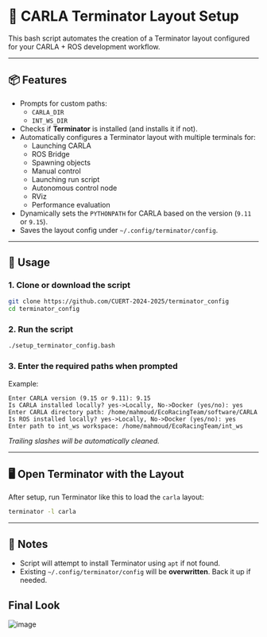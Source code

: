 # 🏁 CARLA Terminator Layout Setup

This bash script automates the creation of a Terminator layout configured for your CARLA + ROS development workflow.

---

## 📦 Features

- Prompts for custom paths:
  - `CARLA_DIR`
  - `INT_WS_DIR`
- Checks if **Terminator** is installed (and installs it if not).
- Automatically configures a Terminator layout with multiple terminals for:
  - Launching CARLA
  - ROS Bridge
  - Spawning objects
  - Manual control
  - Launching run script
  - Autonomous control node
  - RViz
  - Performance evaluation
- Dynamically sets the `PYTHONPATH` for CARLA based on the version (`9.11` or `9.15`).
- Saves the layout config under `~/.config/terminator/config`.

---

## 🚀 Usage

### 1. Clone or download the script

```bash
git clone https://github.com/CUERT-2024-2025/terminator_config
cd terminator_config
```

### 2. Run the script

```bash
./setup_terminator_config.bash
```

### 3. Enter the required paths when prompted

Example:

```
Enter CARLA version (9.15 or 9.11): 9.15
Is CARLA installed locally? yes->Locally, No->Docker (yes/no): yes
Enter CARLA directory path: /home/mahmoud/EcoRacingTeam/software/CARLA
Is ROS installed locally? yes->Locally, No->Docker (yes/no): yes
Enter path to int_ws workspace: /home/mahmoud/EcoRacingTeam/int_ws
```

*Trailing slashes will be automatically cleaned.*

---

## 🖥️ Open Terminator with the Layout

After setup, run Terminator like this to load the `carla` layout:

```bash
terminator -l carla
```

---

## 📝 Notes

- Script will attempt to install Terminator using `apt` if not found.
- Existing `~/.config/terminator/config` will be **overwritten**. Back it up if needed.

## Final Look

![image](https://github.com/user-attachments/assets/528565a2-f824-4491-85ec-f2db01b13d39)
